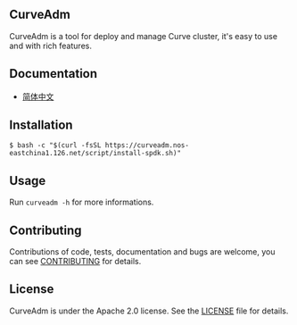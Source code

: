 CurveAdm
---

CurveAdm is a tool for deploy and manage Curve cluster, it's easy to use and with rich features.

Documentation
---

* [简体中文][docs]
 
Installation
---

```shell
$ bash -c "$(curl -fsSL https://curveadm.nos-eastchina1.126.net/script/install-spdk.sh)"
```

Usage
---

Run `curveadm -h` for more informations.

Contributing
---

Contributions of code, tests, documentation and bugs are welcome,
you can see [CONTRIBUTING][contributing] for details.

License
---

CurveAdm is under the Apache 2.0 license. See the [LICENSE](LICENSE) file for details.

[docs]: https://github.com/opencurve/curveadm/wiki
[contributing]: https://github.com/opencurve/curveadm/wiki/others#参与-curveadm-的开发